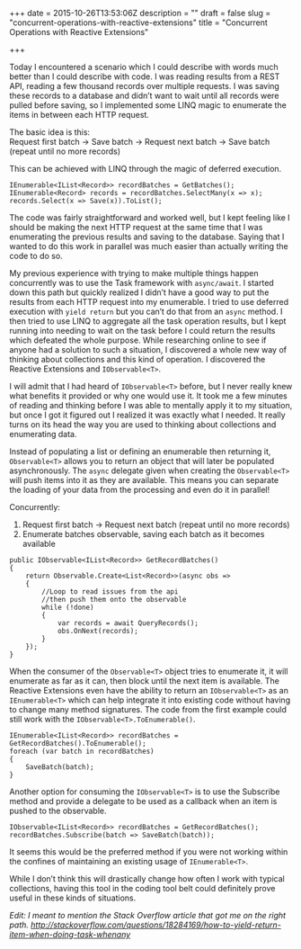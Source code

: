 +++
date = 2015-10-26T13:53:06Z
description = ""
draft = false
slug = "concurrent-operations-with-reactive-extensions"
title = "Concurrent Operations with Reactive Extensions"

+++


Today I encountered a scenario which I could describe with words much better than I could describe with code. I was reading results from a REST API, reading a few thousand records over multiple requests. I was saving these records to a database and didn’t want to wait until all records were pulled before saving, so I implemented some LINQ magic to enumerate the items in between each HTTP request.

The basic idea is this:  
 Request first batch -> Save batch -> Request next batch -> Save batch (repeat until no more records)

This can be achieved with LINQ through the magic of deferred execution.

```
IEnumerable<IList<Record>> recordBatches = GetBatches();
IEnumerable<Record> records = recordBatches.SelectMany(x => x);
records.Select(x => Save(x)).ToList();
```

The code was fairly straightforward and worked well, but I kept feeling like I should be making the next HTTP request at the same time that I was enumerating the previous results and saving to the database. Saying that I wanted to do this work in parallel was much easier than actually writing the code to do so.

My previous experience with trying to make multiple things happen concurrently was to use the Task framework with `async/await`. I started down this path but quickly realized I didn’t have a good way to put the results from each HTTP request into my enumerable. I tried to use deferred execution with `yield return` but you can’t do that from an `async` method. I then tried to use LINQ to aggregate all the task operation results, but I kept running into needing to wait on the task before I could return the results which defeated the whole purpose. While researching online to see if anyone had a solution to such a situation, I discovered a whole new way of thinking about collections and this kind of operation. I discovered the Reactive Extensions and `IObservable<T>`.

I will admit that I had heard of `IObservable<T>` before, but I never really knew what benefits it provided or why one would use it. It took me a few minutes of reading and thinking before I was able to mentally apply it to my situation, but once I got it figured out I realized it was exactly what I needed. It really turns on its head the way you are used to thinking about collections and enumerating data.

Instead of populating a list or defining an enumerable then returning it, `Observable<T>` allows you to return an object that will later be populated asynchronously. The `async` delegate given when creating the `Observable<T>` will push items into it as they are available. This means you can separate the loading of your data from the processing and even do it in parallel!

Concurrently:  
 1. Request first batch -> Request next batch (repeat until no more records)  
 2. Enumerate batches observable, saving each batch as it becomes available

```
public IObservable<IList<Record>> GetRecordBatches()
{
    return Observable.Create<List<Record>>(async obs =>
    {
        //Loop to read issues from the api 
        //then push them onto the observable
        while (!done)
        {
            var records = await QueryRecords();
            obs.OnNext(records);
        }
    });
}
```

When the consumer of the `Observable<T>` object tries to enumerate it, it will enumerate as far as it can, then block until the next item is available. The Reactive Extensions even have the ability to return an `IObservable<T>` as an `IEnumerable<T>` which can help integrate it into existing code without having to change many method signatures. The code from the first example could still work with the `IObservable<T>.ToEnumerable()`.

```
IEnumerable<IList<Record>> recordBatches = GetRecordBatches().ToEnumerable();
foreach (var batch in recordBatches)
{
    SaveBatch(batch);
}
```

Another option for consuming the `IObservable<T>` is to use the Subscribe method and provide a delegate to be used as a callback when an item is pushed to the observable.

```
IObservable<IList<Record>> recordBatches = GetRecordBatches();
recordBatches.Subscribe(batch => SaveBatch(batch));
```

It seems this would be the preferred method if you were not working within the confines of maintaining an existing usage of `IEnumerable<T>`.

While I don’t think this will drastically change how often I work with typical collections, having this tool in the coding tool belt could definitely prove useful in these kinds of situations.

*Edit: I meant to mention the Stack Overflow article that got me on the right path. http://stackoverflow.com/questions/18284169/how-to-yield-return-item-when-doing-task-whenany*


